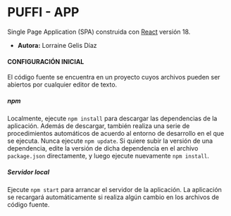# PUFFI - APP #


Single Page Application (SPA) construida con [React](https://es.reactjs.org/) versión 18.

 - **Autora:** Lorraine Gelis Díaz 


#### **CONFIGURACIÓN INICIAL** ####

El código fuente se encuentra en un proyecto cuyos archivos pueden ser abiertos por cualquier editor de texto.

##### **npm** #####

Localmente, ejecute `npm install` para descargar las dependencias de la aplicación. Además de descargar, también realiza una serie de procedimientos automáticos de acuerdo al entorno de desarrollo en el que se ejecuta. Nunca ejecute `npm update`. Si quiere subir la versión de una dependencia, edite la versión de dicha dependencia en el archivo `package.json` directamente, y luego ejecute nuevamente `npm install`.


##### **Servidor local** #####

Ejecute `npm start` para arrancar el servidor de la aplicación. La aplicación se recargará automáticamente si realiza algún cambio en los archivos de código fuente.
